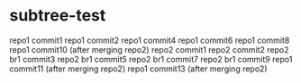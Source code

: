 # subtree-test

repo1 commit1
repo1 commit2
repo1 commit4
repo1 commit6
repo1 commit8
repo1 commit10 (after merging repo2)
repo2 commit1
repo2 commit2
repo2 br1 commit3
repo2 br1 commit5
repo2 br1 commit7
repo2 br1 commit9
repo1 commit11 (after merging repo2)
repo1 commit13 (after merging repo2)
